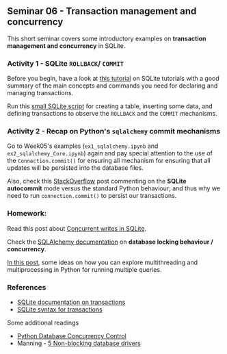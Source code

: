 ## Seminar 06 - Transaction management and concurrency

This short seminar covers some introductory examples on **transaction management and concurrency** in SQLite.

### Activity 1 - SQLite `ROLLBACK`/ `COMMIT`

Before you begin, have a look at [this tutorial](https://www.tutorialspoint.com/sqlite/sqlite_transactions.htm) on SQLite tutorials with a good summary of the main concepts and commands you need for declaring and managing transactions.

Run this [small SQLite script](./example1.sql) for creating a table, inserting some data, and defining transactions to observe the `ROLLBACK` and the `COMMIT` mechanisms.

### Activity 2 - Recap on Python's `sqlalchemy` commit mechanisms

Go to Week05's examples (`ex1_sqlalchemy.ipynb` and `ex2_sqlalchemy_Core.ipynb`) again and pay special attention to the use of the `Connection.commit()` for ensuring all mechanism for ensuring that all updates will be persisted into the database files.

Also, check this [StackOverflow](https://stackoverflow.com/questions/58919301/when-does-sqlite3-roll-back-transactions-in-python-and-when-doesnt-it) post commenting on the **SQLite autocommit** mode versus the standard Python behaviour; and thus why we need to run `connection.commit()` to persist our transactions.

### Homework:

Read this post about [Concurrent writes in SQLite](https://softwareengineering.stackexchange.com/questions/340550/why-are-concurrent-writes-not-allowed-on-an-sqlite-database).

Check the [SQLAlchemy documentation](https://docs.sqlalchemy.org/en/14/dialects/sqlite.html?highlight=transaction) on **database locking behaviour / concurrency**.

[In this post](https://stackoverflow.com/questions/393554/python-sqlite3-and-concurrency), some ideas on how you can explore multithreading and multiprocessing in Python for running multiple queries.

### References

- [SQLite documentation on transactions](https://www.sqlite.org/lang_transaction.html)
- [SQLite syntax for transactions](http://devdoc.net/database/sqlite-3.0.7.2/lang_transaction.html)

Some additional readings

- [Python Database Concurrency Control](https://github.com/robertclaus/python-database-concurrency-control)
- Manning - [5 Non-blocking database drivers](https://livebook.manning.com/book/concurrency-in-python-with-asyncio/chapter-5/v-6/1)
